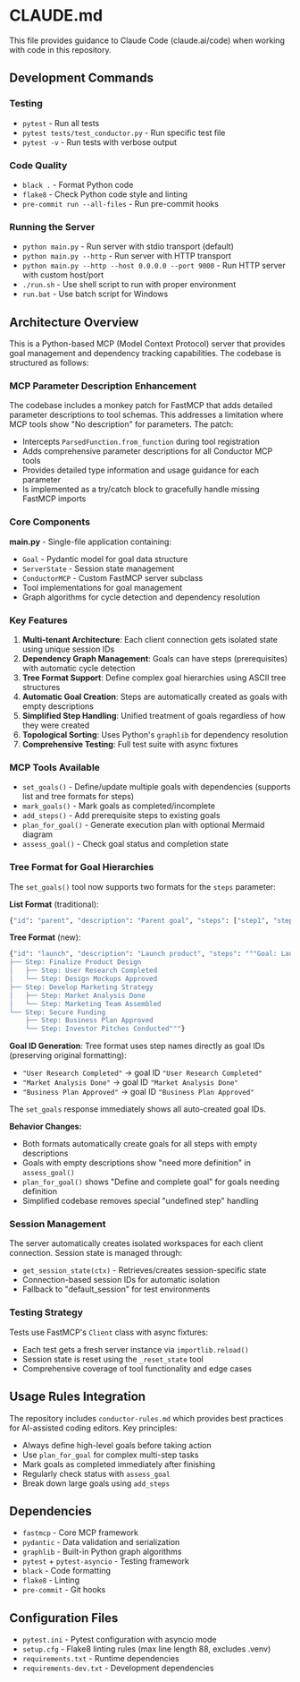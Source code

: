 # CLAUDE.md

This file provides guidance to Claude Code (claude.ai/code) when working with code in this repository.

## Development Commands

### Testing
- `pytest` - Run all tests
- `pytest tests/test_conductor.py` - Run specific test file
- `pytest -v` - Run tests with verbose output

### Code Quality
- `black .` - Format Python code
- `flake8` - Check Python code style and linting
- `pre-commit run --all-files` - Run pre-commit hooks

### Running the Server
- `python main.py` - Run server with stdio transport (default)
- `python main.py --http` - Run server with HTTP transport
- `python main.py --http --host 0.0.0.0 --port 9000` - Run HTTP server with custom host/port
- `./run.sh` - Use shell script to run with proper environment
- `run.bat` - Use batch script for Windows

## Architecture Overview

This is a Python-based MCP (Model Context Protocol) server that provides goal management and dependency tracking capabilities. The codebase is structured as follows:

### MCP Parameter Description Enhancement

The codebase includes a monkey patch for FastMCP that adds detailed parameter descriptions to tool schemas. This addresses a limitation where MCP tools show "No description" for parameters. The patch:

- Intercepts `ParsedFunction.from_function` during tool registration
- Adds comprehensive parameter descriptions for all Conductor MCP tools
- Provides detailed type information and usage guidance for each parameter
- Is implemented as a try/catch block to gracefully handle missing FastMCP imports

### Core Components

**main.py** - Single-file application containing:
- `Goal` - Pydantic model for goal data structure
- `ServerState` - Session state management
- `ConductorMCP` - Custom FastMCP server subclass
- Tool implementations for goal management
- Graph algorithms for cycle detection and dependency resolution

### Key Features

1. **Multi-tenant Architecture**: Each client connection gets isolated state using unique session IDs
2. **Dependency Graph Management**: Goals can have steps (prerequisites) with automatic cycle detection
3. **Tree Format Support**: Define complex goal hierarchies using ASCII tree structures
4. **Automatic Goal Creation**: Steps are automatically created as goals with empty descriptions
5. **Simplified Step Handling**: Unified treatment of goals regardless of how they were created
6. **Topological Sorting**: Uses Python's `graphlib` for dependency resolution
7. **Comprehensive Testing**: Full test suite with async fixtures

### MCP Tools Available

- `set_goals()` - Define/update multiple goals with dependencies (supports list and tree formats for steps)
- `mark_goals()` - Mark goals as completed/incomplete
- `add_steps()` - Add prerequisite steps to existing goals
- `plan_for_goal()` - Generate execution plan with optional Mermaid diagram
- `assess_goal()` - Check goal status and completion state

### Tree Format for Goal Hierarchies

The `set_goals()` tool now supports two formats for the `steps` parameter:

**List Format** (traditional):
```python
{"id": "parent", "description": "Parent goal", "steps": ["step1", "step2"]}
```

**Tree Format** (new):
```python
{"id": "launch", "description": "Launch product", "steps": """Goal: Launch New Product
├── Step: Finalize Product Design
│   ├── Step: User Research Completed
│   └── Step: Design Mockups Approved
├── Step: Develop Marketing Strategy
│   ├── Step: Market Analysis Done
│   └── Step: Marketing Team Assembled
└── Step: Secure Funding
    ├── Step: Business Plan Approved
    └── Step: Investor Pitches Conducted"""}
```

**Goal ID Generation**: Tree format uses step names directly as goal IDs (preserving original formatting):
- `"User Research Completed"` → goal ID `"User Research Completed"` 
- `"Market Analysis Done"` → goal ID `"Market Analysis Done"`
- `"Business Plan Approved"` → goal ID `"Business Plan Approved"`

The `set_goals` response immediately shows all auto-created goal IDs.

**Behavior Changes:**
- Both formats automatically create goals for all steps with empty descriptions
- Goals with empty descriptions show "need more definition" in `assess_goal()`
- `plan_for_goal()` shows "Define and complete goal" for goals needing definition
- Simplified codebase removes special "undefined step" handling

### Session Management

The server automatically creates isolated workspaces for each client connection. Session state is managed through:
- `get_session_state(ctx)` - Retrieves/creates session-specific state
- Connection-based session IDs for automatic isolation
- Fallback to "default_session" for test environments

### Testing Strategy

Tests use FastMCP's `Client` class with async fixtures:
- Each test gets a fresh server instance via `importlib.reload()`
- Session state is reset using the `_reset_state` tool
- Comprehensive coverage of tool functionality and edge cases

## Usage Rules Integration

The repository includes `conductor-rules.md` which provides best practices for AI-assisted coding editors. Key principles:
- Always define high-level goals before taking action
- Use `plan_for_goal` for complex multi-step tasks
- Mark goals as completed immediately after finishing
- Regularly check status with `assess_goal`
- Break down large goals using `add_steps`

## Dependencies

- `fastmcp` - Core MCP framework
- `pydantic` - Data validation and serialization
- `graphlib` - Built-in Python graph algorithms
- `pytest` + `pytest-asyncio` - Testing framework
- `black` - Code formatting
- `flake8` - Linting
- `pre-commit` - Git hooks

## Configuration Files

- `pytest.ini` - Pytest configuration with asyncio mode
- `setup.cfg` - Flake8 linting rules (max line length 88, excludes .venv)
- `requirements.txt` - Runtime dependencies
- `requirements-dev.txt` - Development dependencies